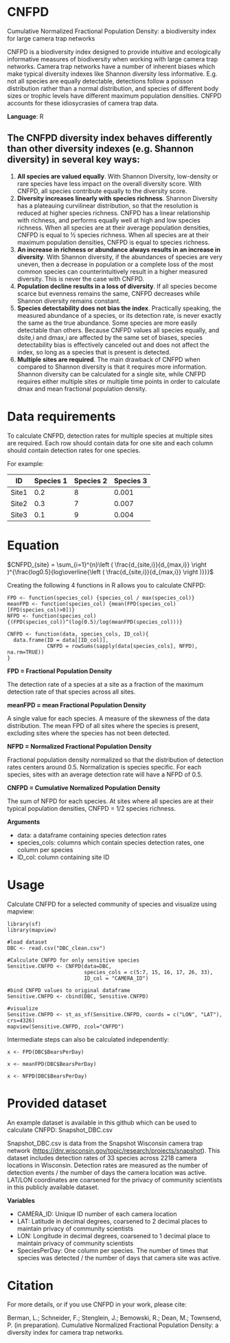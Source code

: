 # CNFPD 
Cumulative Normalized Fractional Population Density: a biodiversity index for large camera trap networks

CNFPD is a biodiversity index designed to provide intuitive and ecologically informative measures of biodiversity when working with large camera trap networks.
Camera trap networks have a number of inherent biases which make typical diversity indexes like Shannon diversity less informative. E.g. not all species are equally detectable, detections follow a poisson distribution rather than a normal distribution, and species of different body sizes or trophic levels have different maximum population densities. 
CNFPD accounts for these idiosycrasies of camera trap data.

**Language**: R



## The CNFPD diversity index behaves differently than other diversity indexes (e.g. Shannon diversity) in several key ways:
1. **All species are valued equally**. With Shannon Diversity, low-density or rare species have less impact on the overall diversity score. With CNFPD, all species contribute equally to the diversity score.
2. **Diversity increases linearly with species richness**. Shannon Diversity has a plateauing curvilinear distribution, so that the resolution is reduced at higher species richness. CNFPD has a linear relationship with richness, and performs equally well at high and low species richness. When all species are at their average population densities, CNFPD is equal to ½ species richness. When all species are at their maximum population densities, CNFPD is equal to species richness. 
3. **An increase in richness or abundance always results in an increase in diversity**. With Shannon diversity, if the abundances of species are very uneven, then a decrease in population or a complete loss of the most common species can counterintuitively result in a higher measured diversity. This is never the case with CNFPD.
4. **Population decline results in a loss of diversity**. If all species become scarce but evenness remains the same, CNFPD decreases while Shannon diversity remains constant. 
5. **Species detectability does not bias the index**. Practically speaking, the measured abundance of a species, or its detection rate, is never exactly the same as the true abundance. Some species are more easily detectable than others. Because CNFPD values all species equally, and dsite,i and dmax,i are affected by the same set of biases, species detectability bias is effectively canceled out and does not affect the index, so long as a species that is present is detected. 
6. **Multiple sites are required**. The main drawback of CNFPD when compared to Shannon diversity is that it requires more information. Shannon diversity can be calculated for a single site, while CNFPD requires either multiple sites or multiple time points in order to calculate  dmax and mean fractional population density.



# Data requirements
To calculate CNFPD, detection rates for multiple species at multiple sites are required. 
Each row should contain data for one site and each column should contain detection rates for one species.

For example:

ID    | Species 1  | Species 2  | Species 3
----- | ---------- | ---------- | ---------
Site1 |  0.2       |  8         |  0.001
Site2 |  0.3       |  7         |  0.007
Site3 |  0.1       |  9         |  0.004




# Equation

$CNFPD_{site} = \sum_{i=1}^{n}\left ( \frac{d_{site,i}}{d_{max,i}} \right )^{\frac{log0.5}{log\overline{\left ( \frac{d_{site,i}}{d_{max,i}} \right )}}}$

Creating the following 4 functions in R allows you to calculate CNFPD:

```{r}
FPD <- function(species_col) {species_col / max(species_col)}
meanFPD <- function(species_col) {mean(FPD(species_col)[FPD(species_col)>0])}
NFPD <- function(species_col) {(FPD(species_col))^(log(0.5)/log(meanFPD(species_col)))}

CNFPD <- function(data, species_cols, ID_col){
  data.frame(ID = data[[ID_col]],
             CNFPD = rowSums(sapply(data[species_cols], NFPD), na.rm=TRUE))
}
```

**FPD = Fractional Population Density**

The detection rate of a species at a site as a fraction of the maximum detection rate of that species across all sites. 



**meanFPD = mean Fractional Population Density**

A single value for each species. A measure of the skewness of the data distribution. 
The mean FPD of all sites where the species is present, excluding sites where the species has not been detected.



**NFPD = Normalized Fractional Population Density**

Fractional population density normalized so that the distribution of detection rates centers around 0.5. 
Normalization is species specific. For each species, sites with an average detection rate will have a NFPD of 0.5. 



**CNFPD = Cumulative Normalized Population Density**

The sum of NFPD for each species. At sites where all species are at their typical population densities, CNFPD = 1/2 species richness.



**Arguments**
 + data:             a dataframe containing species detection rates
 + species_cols:     columns which contain species detection rates, one column per species
 + ID_col:           column containing site ID



# Usage

Calculate CNFPD for a selected community of species and visualize using mapview:

```{r}
library(sf)
library(mapview)

#load dataset
DBC <- read.csv("DBC_clean.csv")

#Calculate CNFPD for only sensitive species
Sensitive.CNFPD <- CNFPD(data=DBC, 
                         species_cols = c(5:7, 15, 16, 17, 26, 33), 
                         ID_col = "CAMERA_ID")

#bind CNFPD values to original dataframe
Sensitive.CNFPD <- cbind(DBC, Sensitive.CNFPD)

#visualize
Sensitive.CNFPD <- st_as_sf(Sensitive.CNFPD, coords = c("LON", "LAT"), crs=4326)
mapview(Sensitive.CNFPD, zcol="CNFPD")
```

Intermediate steps can also be calculated independently:

```{r}
x <- FPD(DBC$BearsPerDay)

x <- meanFPD(DBC$BearsPerDay)

x <- NFPD(DBC$BearsPerDay)
```


# Provided dataset

An example dataset is available in this github which can be used to calculate CNFPD: Snapshot_DBC.csv

Snapshot_DBC.csv is data from the Snapshot Wisconsin camera trap network (https://dnr.wisconsin.gov/topic/research/projects/snapshot). 
This dataset includes detection rates of 33 species across 2218 camera locations in Wisconsin.
Detection rates are measured as the number of detection events / the number of days the camera location was active.
LAT/LON coordinates are coarsened for the privacy of community scientists in this publicly available dataset.

**Variables**
  + CAMERA_ID: Unique ID number of each camera location
  +	LAT: Latitude in decimal degrees, coarsened to 2 decimal places to maintain privacy of community scientists
  +	LON: Longitude in decimal degrees, coarsened to 1 decimal place to maintain privacy of community scientists
  + SpeciesPerDay: One column per species. The number of times that species was detected / the number of days that camera site was active.


# Citation

For more details, or if you use CNFPD in your work, please cite:

Berman, L.; Schneider, F.; Stenglein, J.; Bemowski, R.; Dean, M.; Townsend, P. (in preparation). Cumulative Normalized Fractional Population Density: a diversity index for camera trap networks. 




